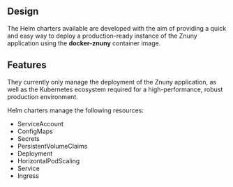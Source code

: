 ## Design

The Helm charters available are developed with the aim of providing a quick and easy way to deploy a production-ready instance of the Znuny application using the **docker-znuny** container image.

## Features

They currently only manage the deployment of the Znuny application, as well as the Kubernetes ecosystem required for a high-performance, robust production environment.

Helm charters manage the following resources:

* ServiceAccount
* ConfigMaps
* Secrets
* PersistentVolumeClaims
* Deployment
* HorizontalPodScaling
* Service
* Ingress

